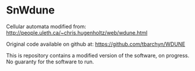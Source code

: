 SnWdune
=======

Cellular automata modified from:
http://people.uleth.ca/~chris.hugenholtz/web/wdune.html

Original code available on github at:
https://github.com/tbarchyn/WDUNE

This is repository contains a modified version of the software, on progress. No guaranty for the software to run.
